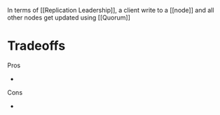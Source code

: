 In terms of [[Replication Leadership]], a client write to a [[node]] and all other nodes get updated using [[Quorum]]

# Tradeoffs

Pros

-

Cons

-

